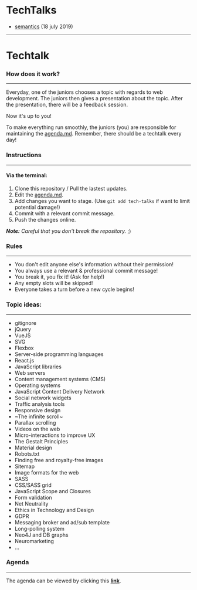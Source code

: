 # TechTalks

* [semantics](https://craew.github.io/TechTalks/Semantics/index.html) (18 july 2019)









<hr>

Techtalk
========

### How does it work?
---------------------

Everyday, one of the juniors chooses a topic with regards to web development. The juniors then gives a presentation about the topic. After the presentation, there will be a feedback session. 

Now it's up to you!

To make everything run smoothly, the juniors (you) are responsible for maintaining the [agenda.md](https://github.com/becodeorg/GNK-Hopper-2.12/blob/master/tech-talks/agenda.md).
Remember, there should be a techtalk every day!

### Instructions
----------------

#### Via the terminal:  

1. Clone this repository / Pull the lastest updates.
1. Edit the [agenda.md](https://github.com/becodeorg/GNK-Hopper-2.12/blob/master/tech-talks/agenda.md).
1. Add changes you want to stage. (Use `git add tech-talks` if want to limit potential damage!)
1. Commit with a relevant commit message.
1. Push the changes online.

_**Note:** Careful that you don't break the repository._ ;)

### Rules
---------

* You don't edit anyone else's information without their permission!
* You always use a relevant & professional commit message!
* You break it, you fix it! (Ask for help!)
* Any empty slots will be skipped!
* Everyone takes a turn before a new cycle begins!

### Topic ideas:
----------------

- gitignore
- jQuery
- VueJS
- SVG
- Flexbox
- Server-side programming languages 
- React.js
- JavaScript libraries 
- Web servers 
- Content management systems (CMS) 
- Operating systems 
- JavaScript Content Delivery Network 
- Social network widgets 
- Traffic analysis tools 
- Responsive design
- ~The infinite scroll~
- Parallax scrolling 
- Videos on the web
- Micro-interactions to improve UX 
- The Gestalt Principles
- Material design
- Robots.txt
- Finding free and royalty-free images
- Sitemap
- Image formats for the web
- SASS
- CSS/SASS grid
- JavaScript Scope and Closures
- Form validation
- Net Neutrality
- Ethics in Technology and Design
- GDPR
- Messaging broker and ad/sub template
- Long-polling system
- Neo4J and DB graphs
- Neuromarketing
- ...

### Agenda
----------

The agenda can be viewed by clicking this [**link**](https://github.com/becodeorg/GNK-Hopper-2.12/blob/master/tech-talks/agenda.md).
